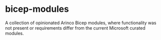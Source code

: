 # bicep-modules
A collection of opinionated Arinco Bicep modules, where functionality was not present or requirements differ from the current Microsoft curated modules.
